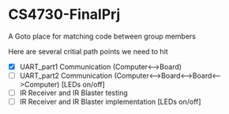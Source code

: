 # CS4730-FinalPrj

A Goto place for matching code between group members


Here are several critial path points we need to hit
- [x] UART_part1 Communication (Computer<-->Board)
- [ ] UART_part2 Communication (Computer<-->Board<-->Board<-->Computer) [LEDs on/off]
- [ ] IR Receiver and IR Blaster testing
- [ ] IR Receiver and IR Blaster implementation [LEDs on/off]
